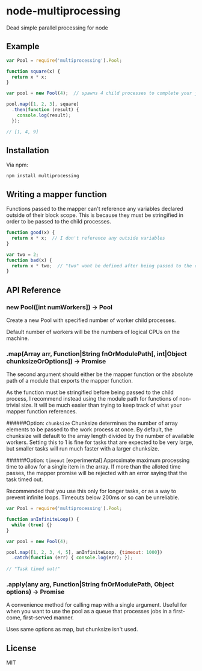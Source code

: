 # node-multiprocessing
Dead simple parallel processing for node


## Example

```javascript
var Pool = require('multiprocessing').Pool;

function square(x) {
  return x * x;
}

var pool = new Pool(4);  // spawns 4 child processes to complete your jobs

pool.map([1, 2, 3], square)
  .then(function (result) {
    console.log(result);
  });

// [1, 4, 9]
```


## Installation

Via npm:

    npm install multiprocessing

## Writing a mapper function

Functions passed to the mapper can't reference any variables declared outside of their block scope. This is because they must be stringified in order to be passed to the child processes.

```javascript
function good(x) {
  return x * x;  // I don't reference any outside variables
}

var two = 2;
function bad(x) {
  return x * two;  // "two" wont be defined after being passed to the child proc
}
```

## API Reference

### new Pool([int numWorkers]) -> Pool

Create a new Pool with specified number of worker child processes.

Default number of workers will be the numbers of logical CPUs on the machine.

### .map(Array arr, Function|String fnOrModulePath[, int|Object chunksizeOrOptions]) -> Promise

The second argument should either be the mapper function or the absolute path of a module that exports the mapper function.

As the function must be stringified before being passed to the child process, I recommend instead using the module path for functions of non-trivial size. It will be much easier than trying to keep track of what your mapper function references.

######Option: `chunksize`
Chunksize determines the number of array elements to be passed to the work process at once. By default, the chunksize will default to the array length divided by the number of available workers. Setting this to 1 is fine for tasks that are expected to be very large, but smaller tasks will run much faster with a larger chunksize.

######Option: `timeout` [experimental]
Approximate maximum processing time to allow for a single item in the array. If more than the alloted time passes, the mapper promise will be rejected with an error saying that the task timed out.

Recommended that you use this only for longer tasks, or as a way to prevent infinite loops. Timeouts below 200ms or so can be unreliable.

```javascript
var Pool = require('multiprocessing').Pool;

function anInfiniteLoop() {
  while (true) {}
}

var pool = new Pool(4);

pool.map([1, 2, 3, 4, 5], anInfiniteLoop, {timeout: 1000})
  .catch(function (err) { console.log(err); });
  
// "Task timed out!"
```



### .apply(any arg, Function|String fnOrModulePath, Object options) -> Promise

A convenience method for calling map with a single argument. Useful for when you want to use the pool as a queue that processes jobs in a first-come, first-served manner.

Uses same options as map, but chunksize isn't used.

## License

  MIT
